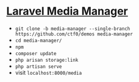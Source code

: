 # [Laravel Media Manager](https://github.com/ctf0/Laravel-Media-Manager)

- `git clone -b media-manager --single-branch https://github.com/ctf0/demos media-manager`
- `cd media-manager/`
- `npm`
- `composer update`
- `php arisan storage:link`
- `php artisan serve`
- visit `localhost:8000/media`
